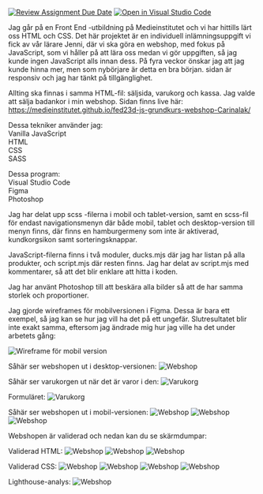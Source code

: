 [![Review Assignment Due Date](https://classroom.github.com/assets/deadline-readme-button-24ddc0f5d75046c5622901739e7c5dd533143b0c8e959d652212380cedb1ea36.svg)](https://classroom.github.com/a/lVSydX1g)
[![Open in Visual Studio Code](https://classroom.github.com/assets/open-in-vscode-718a45dd9cf7e7f842a935f5ebbe5719a5e09af4491e668f4dbf3b35d5cca122.svg)](https://classroom.github.com/online_ide?assignment_repo_id=12879009&assignment_repo_type=AssignmentRepo)

Jag går på en Front End -utbildning på Medieinstitutet och vi har hittills lärt oss HTML och CSS. Det här projektet är en individuell inlämningsuppgift vi fick av vår lärare Jenni, där vi ska göra en webshop, med fokus på JavaScript, som vi håller på att lära oss medan vi gör uppgiften, så jag kunde ingen JavaScript alls innan dess. På fyra veckor önskar jag att jag kunde hinna mer, men som nybörjare är detta en bra början. 
sidan är responsiv och jag har tänkt på tillgänglighet.
 
Allting ska finnas i samma HTML-fil: säljsida, varukorg och kassa. Jag valde att sälja badankor i min webshop. 
Sidan finns live här: https://medieinstitutet.github.io/fed23d-js-grundkurs-webshop-Carinalak/

Dessa tekniker använder jag:  
Vanilla JavaScript  
HTML  
CSS  
SASS  

Dessa program:  
Visual Studio Code  
Figma  
Photoshop  

Jag har delat upp scss -filerna i mobil och tablet-version, samt en scss-fil för endast navigationsmenyn där både mobil, tablet och desktop-version till menyn finns, där finns en hamburgermeny som inte är aktiverad, kundkorgsikon samt sorteringsknappar.

JavaScript-filerna finns i två moduler, ducks.mjs där jag har listan på alla produkter, och script.mjs där resten finns. Jag har delat av script.mjs med kommentarer, så att det blir enklare att hitta i koden.

Jag har använt Photoshop till att beskära alla bilder så att de har samma storlek och proportioner.

Jag gjorde wireframes för mobilversionen i Figma. Dessa är bara ett exempel, så jag kan se hur jag vill ha det på ett ungefär. Slutresultatet blir inte exakt samma, eftersom jag ändrade mig hur jag ville ha det under arbetets gång:

![Wireframe för mobil version](img/screenshots/wireframe.png)


Såhär ser webshopen ut i desktop-versionen:
![Webshop](img/screenshots/webshop.png)

Såhär ser varukorgen ut när det är varor i den:
![Varukorg](img/screenshots/cart.png)

Formuläret:
![Varukorg](img/screenshots/form.png)

Såhär ser webshopen ut i mobil-versionen:
![Webshop](img/screenshots/shop-mobil.png)
![Webshop](img/screenshots/cart-mobil.png)
![Webshop](img/screenshots/form-mobil.png)

Webshopen är validerad och nedan kan du se skärmdumpar:

Validerad HTML:
![Webshop](img/validering/html-val-1.png)
![Webshop](img/validering/html-val-2.png)
![Webshop](img/validering/html-val-3.png)

Validerad CSS:
![Webshop](img/validering/css-mobil-val.png)
![Webshop](img/validering/css-navigation-val.png)
![Webshop](img/validering/css-style-val.png)
![Webshop](img/validering/css-tablet-val.png)

Lighthouse-analys:
![Webshop](img/validering/lighthouse-analys.png)